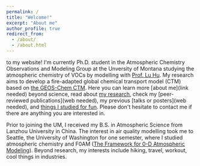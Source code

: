 ```yaml
---
permalink: /
title: "Welcome!"
excerpt: "About me"
author_profile: true
redirect_from: 
  - /about/
  - /about.html
---
```

to my website! I'm currently Ph.D. student in the Atmospheric Chemistry Observations and Modeling Group at the Unversity of Montana studying the atmospheric chemistry of VOCs by modelling with [Prof. Lu Hu](https://scholar.google.com/citations?user=7WP7T3QAAAAJ&hl=en). My research aims to develop a fire-adapted global chemical transport model (CTM) based on [the GEOS-Chem CTM](https://geos-chem.seas.harvard.edu/#:~:text=GEOS%2DChem%20is%20a%20global,range%20of%20atmospheric%20composition%20problems). Here you can learn more [about me](link needed) beyond science, read about [my research](https://jinlx.github.io/research/), check my [peer-reviewed publications](web needed), my previous [talks or posters](web needed), and [things I studied for fun](web). Please don't hesitate to contact me if there are anything you are interested in. 

Prior to joining the UM, I received my B.S. in Atmospheric Science from Lanzhou University in China. The interest in air quality modelling took me to Seattle, the University of Washington for one semester, where I studied atmospheric chemistry and F0AM ([The Framework for 0-D Atmospheric Modeling](https://sites.google.com/site/wolfegm/models)). Beyond research, my interests include hiking, travel, workout, cool things in industries.
